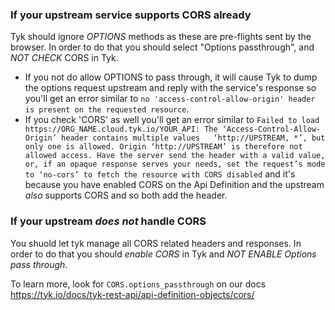 ### If your upstream service supports CORS already
Tyk should ignore *OPTIONS* methods as these are pre-flights sent by the browser. In order to do that you should select "Options passthrough", and *NOT CHECK* CORS in Tyk. 
- If you not do allow OPTIONS to pass through, it will cause Tyk to dump the options request upstream and reply with the service's response so you'll get an error similar to `no 'access-control-allow-origin' header is present on the requested resource`. 
- If you check 'CORS' as well you'll get an error similar to 
  `Failed to load https://ORG_NAME.cloud.tyk.io/YOUR_API: The ‘Access-Control-Allow-Origin’ header contains multiple values   ‘http://UPSTREAM, *’, but only one is allowed. Origin ‘http://UPSTREAM’ is therefore not allowed access. Have the server send the header with a valid value, or, if an opaque response serves your needs, set the request’s mode to ‘no-cors’ to fetch the resource with CORS disabled` 
and it's  because you have enabled CORS on the Api Definition and the upstream *also* supports CORS and so both add the header.

 ### If your upstream *does not* handle CORS
You shuold let tyk manage all CORS related headers and responses. In order to do that you should *enable CORS* in Tyk and *NOT ENABLE Options pass through*.



To learn more, look for `CORS.options_passthrough` on our docs https://tyk.io/docs/tyk-rest-api/api-definition-objects/cors/




  
